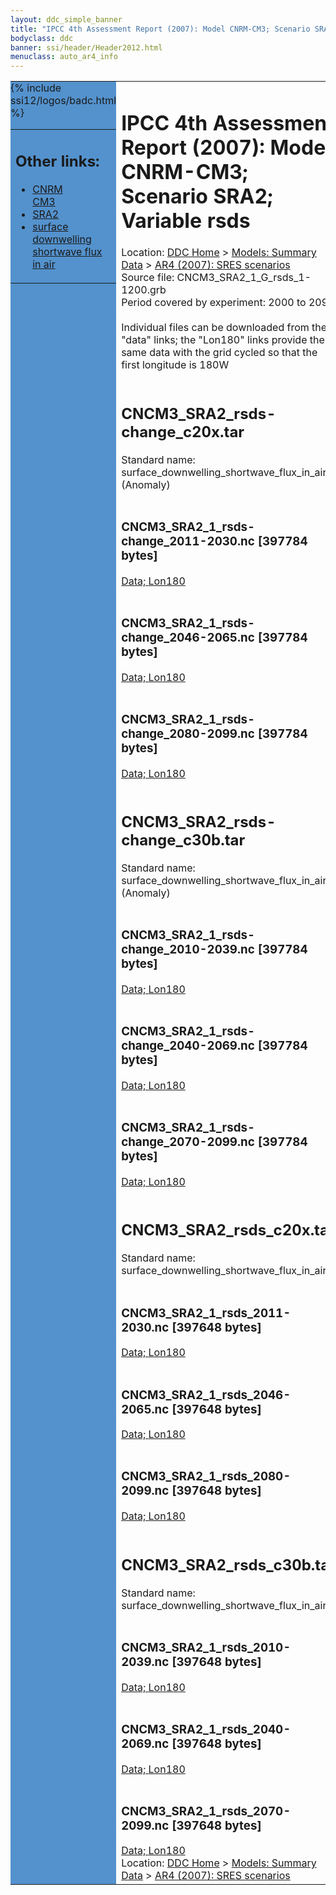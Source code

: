 ```yaml
---
layout: ddc_simple_banner
title: "IPCC 4th Assessment Report (2007): Model CNRM-CM3; Scenario SRA2; Variable rsds"
bodyclass: ddc
banner: ssi/header/Header2012.html
menuclass: auto_ar4_info
---
```



<table width="100%" border="0" cellspacing="0" cellpadding="0" style="border-collapse: collapse;">
<tr style="margin:0;padding:0;border:0;">
<td style="margin:0;padding:0;border:0;height:1pt;width:150pt;background:#5492CD;" valign="top" >

<div id="lh-col2" class="auto_ar4_info">
<table class="menumain" bgcolor="#5492CD" cellspacing="0" width="100%" border="0">
<tr><td>
<h2> Other links:</h2>
<ul>
<li><a href="/auto/ar4/model-CNRM-CM3.html">CNRM<br/>CM3</a></li>
<li><a href="/auto/ar4/scenario-SRA2.html">SRA2</a></li>
<li><a href="/auto/ar4/var-surface_downwelling_shortwave_flux_in_air.html">surface downwelling<br/> shortwave flux in air</a></li>
</ul>
</td></tr>
{% include ssi12/logos/badc.html %}
</table>
</div>
</td>
<td><h1>IPCC 4th Assessment Report (2007): Model CNRM-CM3; Scenario SRA2; Variable rsds</h1>

<!-- Breadcrumb1 -->
<div id="breadcrumb1" align="left">
Location: <a href="/index.html">DDC Home</a> > <a href="/sim/gcm_clim/">Models: Summary Data</a>
> <a href="/sim/gcm_clim/SRES_AR4/index.html">AR4 (2007): SRES scenarios</a>
</div>
<!-- End of Breadcrumb1 -->Source file: CNCM3_SRA2_1_G_rsds_1-1200.grb
<br/>
Period covered by experiment: 2000 to 2099<br/>
<br/>Individual files can be downloaded from the "data" links; the "Lon180" links provide the same data
         with the grid cycled so that the first longitude is 180W<br/>
<br/><h2>CNCM3_SRA2_rsds-change_c20x.tar</h2>
Standard name: surface_downwelling_shortwave_flux_in_air (Anomaly)<br>
<br/><h3>CNCM3_SRA2_1_rsds-change_2011-2030.nc [397784 bytes]</h3>
<a href="/cgi-bin/downl/ar4_nc/rsds/CNCM3_SRA2_1_rsds-change_2011-2030.nc">Data; </a><a href="/cgi-bin/downl/ar4_nc/rsds/CNCM3_SRA2_1_rsds-change_2011-2030.cyto180.nc"> Lon180</a><br/>
<br/><h3>CNCM3_SRA2_1_rsds-change_2046-2065.nc [397784 bytes]</h3>
<a href="/cgi-bin/downl/ar4_nc/rsds/CNCM3_SRA2_1_rsds-change_2046-2065.nc">Data; </a><a href="/cgi-bin/downl/ar4_nc/rsds/CNCM3_SRA2_1_rsds-change_2046-2065.cyto180.nc"> Lon180</a><br/>
<br/><h3>CNCM3_SRA2_1_rsds-change_2080-2099.nc [397784 bytes]</h3>
<a href="/cgi-bin/downl/ar4_nc/rsds/CNCM3_SRA2_1_rsds-change_2080-2099.nc">Data; </a><a href="/cgi-bin/downl/ar4_nc/rsds/CNCM3_SRA2_1_rsds-change_2080-2099.cyto180.nc"> Lon180</a><br/>
<br/><h2>CNCM3_SRA2_rsds-change_c30b.tar</h2>
Standard name: surface_downwelling_shortwave_flux_in_air (Anomaly)<br>
<br/><h3>CNCM3_SRA2_1_rsds-change_2010-2039.nc [397784 bytes]</h3>
<a href="/cgi-bin/downl/ar4_nc/rsds/CNCM3_SRA2_1_rsds-change_2010-2039.nc">Data; </a><a href="/cgi-bin/downl/ar4_nc/rsds/CNCM3_SRA2_1_rsds-change_2010-2039.cyto180.nc"> Lon180</a><br/>
<br/><h3>CNCM3_SRA2_1_rsds-change_2040-2069.nc [397784 bytes]</h3>
<a href="/cgi-bin/downl/ar4_nc/rsds/CNCM3_SRA2_1_rsds-change_2040-2069.nc">Data; </a><a href="/cgi-bin/downl/ar4_nc/rsds/CNCM3_SRA2_1_rsds-change_2040-2069.cyto180.nc"> Lon180</a><br/>
<br/><h3>CNCM3_SRA2_1_rsds-change_2070-2099.nc [397784 bytes]</h3>
<a href="/cgi-bin/downl/ar4_nc/rsds/CNCM3_SRA2_1_rsds-change_2070-2099.nc">Data; </a><a href="/cgi-bin/downl/ar4_nc/rsds/CNCM3_SRA2_1_rsds-change_2070-2099.cyto180.nc"> Lon180</a><br/>
<br/><h2>CNCM3_SRA2_rsds_c20x.tar</h2>
Standard name: surface_downwelling_shortwave_flux_in_air<br>
<br/><h3>CNCM3_SRA2_1_rsds_2011-2030.nc [397648 bytes]</h3>
<a href="/cgi-bin/downl/ar4_nc/rsds/CNCM3_SRA2_1_rsds_2011-2030.nc">Data; </a><a href="/cgi-bin/downl/ar4_nc/rsds/CNCM3_SRA2_1_rsds_2011-2030.cyto180.nc"> Lon180</a><br/>
<br/><h3>CNCM3_SRA2_1_rsds_2046-2065.nc [397648 bytes]</h3>
<a href="/cgi-bin/downl/ar4_nc/rsds/CNCM3_SRA2_1_rsds_2046-2065.nc">Data; </a><a href="/cgi-bin/downl/ar4_nc/rsds/CNCM3_SRA2_1_rsds_2046-2065.cyto180.nc"> Lon180</a><br/>
<br/><h3>CNCM3_SRA2_1_rsds_2080-2099.nc [397648 bytes]</h3>
<a href="/cgi-bin/downl/ar4_nc/rsds/CNCM3_SRA2_1_rsds_2080-2099.nc">Data; </a><a href="/cgi-bin/downl/ar4_nc/rsds/CNCM3_SRA2_1_rsds_2080-2099.cyto180.nc"> Lon180</a><br/>
<br/><h2>CNCM3_SRA2_rsds_c30b.tar</h2>
Standard name: surface_downwelling_shortwave_flux_in_air<br>
<br/><h3>CNCM3_SRA2_1_rsds_2010-2039.nc [397648 bytes]</h3>
<a href="/cgi-bin/downl/ar4_nc/rsds/CNCM3_SRA2_1_rsds_2010-2039.nc">Data; </a><a href="/cgi-bin/downl/ar4_nc/rsds/CNCM3_SRA2_1_rsds_2010-2039.cyto180.nc"> Lon180</a><br/>
<br/><h3>CNCM3_SRA2_1_rsds_2040-2069.nc [397648 bytes]</h3>
<a href="/cgi-bin/downl/ar4_nc/rsds/CNCM3_SRA2_1_rsds_2040-2069.nc">Data; </a><a href="/cgi-bin/downl/ar4_nc/rsds/CNCM3_SRA2_1_rsds_2040-2069.cyto180.nc"> Lon180</a><br/>
<br/><h3>CNCM3_SRA2_1_rsds_2070-2099.nc [397648 bytes]</h3>
<a href="/cgi-bin/downl/ar4_nc/rsds/CNCM3_SRA2_1_rsds_2070-2099.nc">Data; </a><a href="/cgi-bin/downl/ar4_nc/rsds/CNCM3_SRA2_1_rsds_2070-2099.cyto180.nc"> Lon180</a><br/>
<!-- Breadcrumb2 -->
<div id="breadcrumb2" align="left">
Location: <a href="/index.html">DDC Home</a> > <a href="/sim/gcm_clim/">Models: Summary Data</a>
> <a href="/sim/gcm_clim/SRES_AR4/index.html">AR4 (2007): SRES scenarios</a>
</div>
<!-- End of Breadcrumb2 --></td></tr></table>
